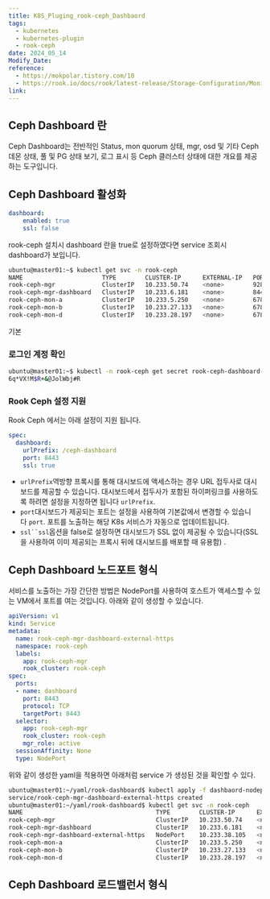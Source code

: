```yaml
---
title: K8S_Pluging_rook-ceph_Dashbaord
tags:
  - kubernetes
  - kubernetes-plugin
  - rook-ceph
date: 2024_05_14
Modify_Date: 
reference:
  - https://mokpolar.tistory.com/10
  - https://rook.io/docs/rook/latest-release/Storage-Configuration/Monitoring/ceph-dashboard/
link:
---
```

## Ceph Dashboard 란
Ceph Dashboard는 전반적인 Status, mon quorum 상태, mgr, osd 및 기타 Ceph 데몬 상태, 풀 및 PG 상태 보기, 로그 표시 등 Ceph 클러스터 상태에 대한 개요를 제공하는 도구입니다.

## Ceph Dashboard 활성화
```yaml
dashboard:
	enabled: true
	ssl: false
```
rook-ceph 설치시 dashboard 란을 true로 설정하였다면 service 조회시 dashboard가 보입니다.

```bash
ubuntu@master01:~$ kubectl get svc -n rook-ceph 
NAME                      TYPE        CLUSTER-IP      EXTERNAL-IP   PORT(S)             AGE
rook-ceph-mgr             ClusterIP   10.233.50.74    <none>        9283/TCP            3d21h
rook-ceph-mgr-dashboard   ClusterIP   10.233.6.181    <none>        8443/TCP            3d21h
rook-ceph-mon-a           ClusterIP   10.233.5.250    <none>        6789/TCP,3300/TCP   3d21h
rook-ceph-mon-b           ClusterIP   10.233.27.133   <none>        6789/TCP,3300/TCP   3d21h
rook-ceph-mon-d           ClusterIP   10.233.28.197   <none>        6789/TCP,3300/TCP   3d21h
```
기본

### 로그인 계정 확인

```bash
ubuntu@master01:~$ kubectl -n rook-ceph get secret rook-ceph-dashboard-password -o jsonpath="{['data']['password']}" | base64 --decode && echo
6q*VX!M$R+&@JolWbj#R

```
### Rook Ceph 설정 지원
Rook Ceph 에서는 아래 설정이 지원 됩니다.
```yaml
spec:
  dashboard:
    urlPrefix: /ceph-dashboard
    port: 8443
    ssl: true
```
- `urlPrefix`역방향 프록시를 통해 대시보드에 액세스하는 경우 URL 접두사로 대시보드를 제공할 수 있습니다. 대시보드에서 접두사가 포함된 하이퍼링크를 사용하도록 하려면 설정을 지정하면 됩니다 `urlPrefix`.
- `port`대시보드가 ​​제공되는 포트는 설정을 사용하여 기본값에서 변경할 수 있습니다 `port`. 포트를 노출하는 해당 K8s 서비스가 자동으로 업데이트됩니다.
- `ssl``ssl`옵션을 false로 설정하면 대시보드가 ​​SSL 없이 제공될 수 있습니다(SSL을 사용하여 이미 제공되는 프록시 뒤에 대시보드를 배포할 때 유용함) .

## Ceph Dashboard 노드포트 형식
서비스를 노출하는 가장 간단한 방법은 NodePort를 사용하여 호스트가 액세스할 수 있는 VM에서 포트를 여는 것입니다. 
아래와 같이 생성할 수 있습니다.
```yaml
apiVersion: v1
kind: Service
metadata:
  name: rook-ceph-mgr-dashboard-external-https
  namespace: rook-ceph
  labels:
    app: rook-ceph-mgr
    rook_cluster: rook-ceph
spec:
  ports:
  - name: dashboard
    port: 8443
    protocol: TCP
    targetPort: 8443
  selector:
    app: rook-ceph-mgr
    rook_cluster: rook-ceph
    mgr_role: active
  sessionAffinity: None
  type: NodePort
```
위와 같이 생성한 yaml을 적용하면 아래처럼 service 가 생성된 것을 확인할 수 있다.
```bash
ubuntu@master01:~/yaml/rook-dashboard$ kubectl apply -f dashbaord-nodeport.yaml 
service/rook-ceph-mgr-dashboard-external-https created
ubuntu@master01:~/yaml/rook-dashboard$ kubectl get svc -n rook-ceph 
NAME                                     TYPE        CLUSTER-IP      EXTERNAL-IP   PORT(S)             AGE
rook-ceph-mgr                            ClusterIP   10.233.50.74    <none>        9283/TCP            3d22h
rook-ceph-mgr-dashboard                  ClusterIP   10.233.6.181    <none>        8443/TCP            3d22h
rook-ceph-mgr-dashboard-external-https   NodePort    10.233.38.105   <none>        8443:30848/TCP      5s
rook-ceph-mon-a                          ClusterIP   10.233.5.250    <none>        6789/TCP,3300/TCP   3d23h
rook-ceph-mon-b                          ClusterIP   10.233.27.133   <none>        6789/TCP,3300/TCP   3d23h
rook-ceph-mon-d                          ClusterIP   10.233.28.197   <none>        6789/TCP,3300/TCP   3d22h
```

## Ceph Dashboard 로드밸런서 형식